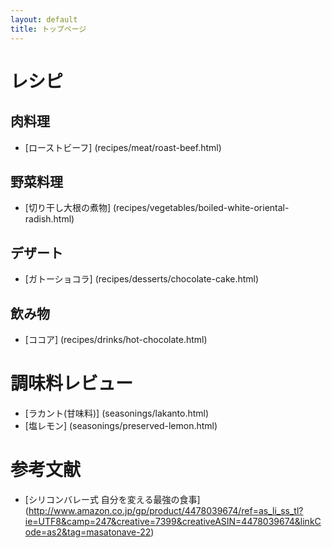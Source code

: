 ```yaml
---
layout: default
title: トップページ
---
```


# レシピ

## 肉料理

- [ローストビーフ] (recipes/meat/roast-beef.html)

## 野菜料理

- [切り干し大根の煮物] (recipes/vegetables/boiled-white-oriental-radish.html)

## デザート

- [ガトーショコラ] (recipes/desserts/chocolate-cake.html)

## 飲み物

- [ココア] (recipes/drinks/hot-chocolate.html)

# 調味料レビュー

- [ラカント(甘味料)] (seasonings/lakanto.html) 
- [塩レモン] (seasonings/preserved-lemon.html)

# 参考文献

- [シリコンバレー式 自分を変える最強の食事] (http://www.amazon.co.jp/gp/product/4478039674/ref=as_li_ss_tl?ie=UTF8&camp=247&creative=7399&creativeASIN=4478039674&linkCode=as2&tag=masatonave-22)


